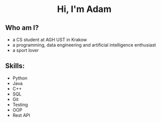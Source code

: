 <h1 align="center">Hi, I'm Adam</h1>

## Who am I?
- a CS student at AGH UST in Krakow
- a programming, data engineering and artificial intelligence enthusiast
- a sport lover

## Skills:
- Python
- Java
- C++
- SQL
- Git
- Testing
- OOP
- Rest API
